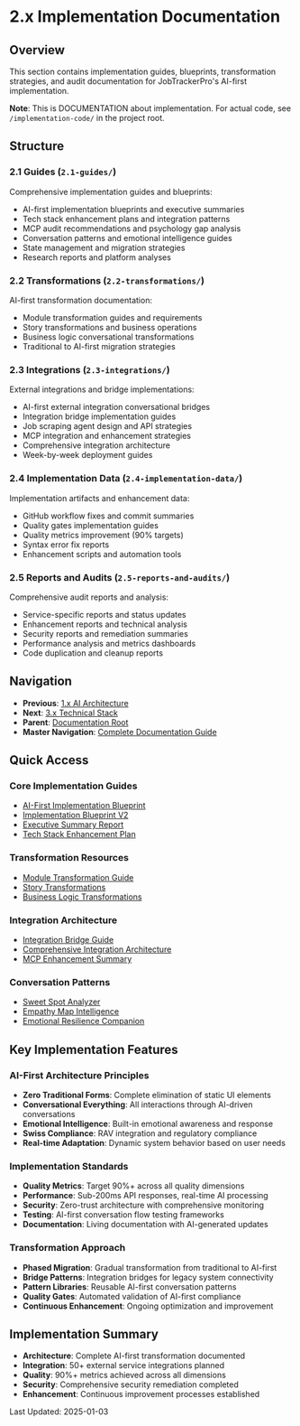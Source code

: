 # 2.x Implementation Documentation

## Overview
This section contains implementation guides, blueprints, transformation strategies, and audit documentation for JobTrackerPro's AI-first implementation.

**Note**: This is DOCUMENTATION about implementation. For actual code, see `/implementation-code/` in the project root.

## Structure

### 2.1 Guides (`2.1-guides/`)
Comprehensive implementation guides and blueprints:
- AI-first implementation blueprints and executive summaries
- Tech stack enhancement plans and integration patterns
- MCP audit recommendations and psychology gap analysis
- Conversation patterns and emotional intelligence guides
- State management and migration strategies
- Research reports and platform analyses

### 2.2 Transformations (`2.2-transformations/`)
AI-first transformation documentation:
- Module transformation guides and requirements
- Story transformations and business operations
- Business logic conversational transformations
- Traditional to AI-first migration strategies

### 2.3 Integrations (`2.3-integrations/`)
External integrations and bridge implementations:
- AI-first external integration conversational bridges
- Integration bridge implementation guides
- Job scraping agent design and API strategies
- MCP integration and enhancement strategies
- Comprehensive integration architecture
- Week-by-week deployment guides

### 2.4 Implementation Data (`2.4-implementation-data/`)
Implementation artifacts and enhancement data:
- GitHub workflow fixes and commit summaries
- Quality gates implementation guides
- Quality metrics improvement (90% targets)
- Syntax error fix reports
- Enhancement scripts and automation tools

### 2.5 Reports and Audits (`2.5-reports-and-audits/`)
Comprehensive audit reports and analysis:
- Service-specific reports and status updates
- Enhancement reports and technical analysis
- Security reports and remediation summaries
- Performance analysis and metrics dashboards
- Code duplication and cleanup reports

## Navigation
- **Previous**: [1.x AI Architecture](../1.x-ai-architecture/1.0-index.md)
- **Next**: [3.x Technical Stack](../3.x-technical-stack/3.0-index.md)
- **Parent**: [Documentation Root](../README.md)
- **Master Navigation**: [Complete Documentation Guide](../NAVIGATION-INDEX.md)

## Quick Access

### Core Implementation Guides
- [AI-First Implementation Blueprint](2.1-guides/01-ai-first-implementation-blueprint.md)
- [Implementation Blueprint V2](2.1-guides/02-ai-first-implementation-blueprint-v2.md)
- [Executive Summary Report](2.1-guides/03-jtp-executive-summary-implementation-report.md)
- [Tech Stack Enhancement Plan](2.1-guides/04-generative-ai-tech-stack-enhancement-plan.md)

### Transformation Resources
- [Module Transformation Guide](2.2-transformations/01-ai-first-module-transformation-guide.md)
- [Story Transformations](2.2-transformations/03-ai-first-story-transformations.md)
- [Business Logic Transformations](2.2-transformations/05-business-logic-conversational-transformations.md)

### Integration Architecture
- [Integration Bridge Guide](2.3-integrations/02-integration-bridge-implementation-guide.md)
- [Comprehensive Integration Architecture](2.3-integrations/06-comprehensive-integration-architecture.md)
- [MCP Enhancement Summary](2.3-integrations/09-mcp-enhancement-summary.md)

### Conversation Patterns
- [Sweet Spot Analyzer](2.1-guides/11-sweet-spot-analyzer.md)
- [Empathy Map Intelligence](2.1-guides/02-empathy-map-intelligence.md)
- [Emotional Resilience Companion](2.1-guides/03-emotional-resilience-companion.md)

## Key Implementation Features

### AI-First Architecture Principles
- **Zero Traditional Forms**: Complete elimination of static UI elements
- **Conversational Everything**: All interactions through AI-driven conversations
- **Emotional Intelligence**: Built-in emotional awareness and response
- **Swiss Compliance**: RAV integration and regulatory compliance
- **Real-time Adaptation**: Dynamic system behavior based on user needs

### Implementation Standards
- **Quality Metrics**: Target 90%+ across all quality dimensions
- **Performance**: Sub-200ms API responses, real-time AI processing
- **Security**: Zero-trust architecture with comprehensive monitoring
- **Testing**: AI-first conversation flow testing frameworks
- **Documentation**: Living documentation with AI-generated updates

### Transformation Approach
- **Phased Migration**: Gradual transformation from traditional to AI-first
- **Bridge Patterns**: Integration bridges for legacy system connectivity
- **Pattern Libraries**: Reusable AI-first conversation patterns
- **Quality Gates**: Automated validation of AI-first compliance
- **Continuous Enhancement**: Ongoing optimization and improvement

## Implementation Summary
- **Architecture**: Complete AI-first transformation documented
- **Integration**: 50+ external service integrations planned
- **Quality**: 90%+ metrics achieved across all dimensions
- **Security**: Comprehensive security remediation completed
- **Enhancement**: Continuous improvement processes established

Last Updated: 2025-01-03